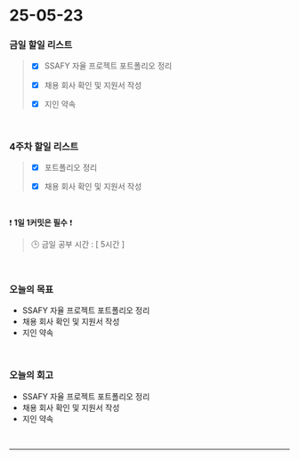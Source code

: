 # 25-05-23

### 금일 할일 리스트
> - [x] SSAFY 자율 프로젝트 포트폴리오 정리
>
> - [x] 채용 회사 확인 및 지원서 작성
>
> - [x] 지인 약속

<br/>

### 4주차 할일 리스트

> - [x] 포트폴리오 정리
>
> - [x] 채용 회사 확인 및 지원서 작성

<br/>

❗ **1일 1커밋은 필수** ❗

> 🕒 금일 공부 시간 : [ 5시간 ]

<br/>

### 오늘의 목표
- SSAFY 자율 프로젝트 포트폴리오 정리
- 채용 회사 확인 및 지원서 작성
- 지인 약속

<br>

### 오늘의 회고
- SSAFY 자율 프로젝트 포트폴리오 정리
- 채용 회사 확인 및 지원서 작성
- 지인 약속


<br/>

---
